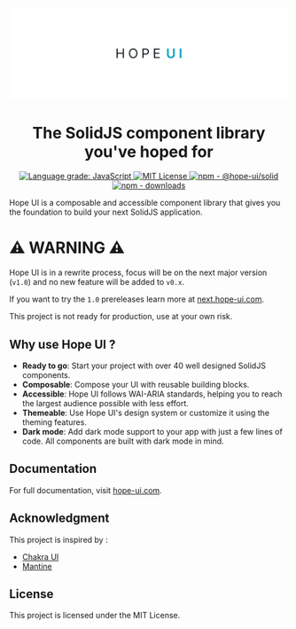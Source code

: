 <p align="center">
  <a href="https://hope-ui.com">
    <img
      alt="Hope UI | The SolidJS component library you've hoped for."
      src="./assets/banner.jpg" 
    />
  </a>
</p>

<h1 align="center">The SolidJS component library you've hoped for</h1>

<p align="center">
  <a href="https://lgtm.com/projects/g/fabien-ml/hope-ui/context:javascript">
    <img src="https://img.shields.io/lgtm/grade/javascript/g/fabien-ml/hope-ui.svg?logo=lgtm&logoWidth=18" alt="Language grade: JavaScript"/>
  </a>
  <a href="LICENSE.md">
    <img src="https://img.shields.io/github/license/fabien-ml/hope-ui" alt="MIT License"/>
  </a>
  <a href="https://www.npmjs.com/package/@hope-ui/solid">
    <img src="https://img.shields.io/npm/v/@hope-ui/solid" alt="npm - @hope-ui/solid"/>
  </a>
  <a href="https://www.npmjs.com/package/@hope-ui/solid">
    <img src="https://img.shields.io/npm/dm/@hope-ui/solid.svg" alt="npm - downloads" height="18">
  </a>
</p>

Hope UI is a composable and accessible component library that gives you the foundation to build your next SolidJS application.

# ⚠️ WARNING ⚠️

Hope UI is in a rewrite process, focus will be on the next major version (`v1.0`) and no new feature will be added to `v0.x`.

If you want to try the `1.0` prereleases learn more at [next.hope-ui.com](https://next.hope-ui.com).

This project is not ready for production, use at your own risk.

## Why use Hope UI ?

- **Ready to go**: Start your project with over 40 well designed SolidJS components.
- **Composable**: Compose your UI with reusable building blocks.
- **Accessible**: Hope UI follows WAI-ARIA standards, helping you to reach the largest audience possible with less effort.
- **Themeable**: Use Hope UI's design system or customize it using the theming features.
- **Dark mode**: Add dark mode support to your app with just a few lines of code. All components are built with dark mode in mind.

## Documentation

For full documentation, visit [hope-ui.com](https://hope-ui.com/).

## Acknowledgment

This project is inspired by :

- [Chakra UI](https://chakra-ui.com/)
- [Mantine](https://mantine.dev/)

## License

This project is licensed under the MIT License.
